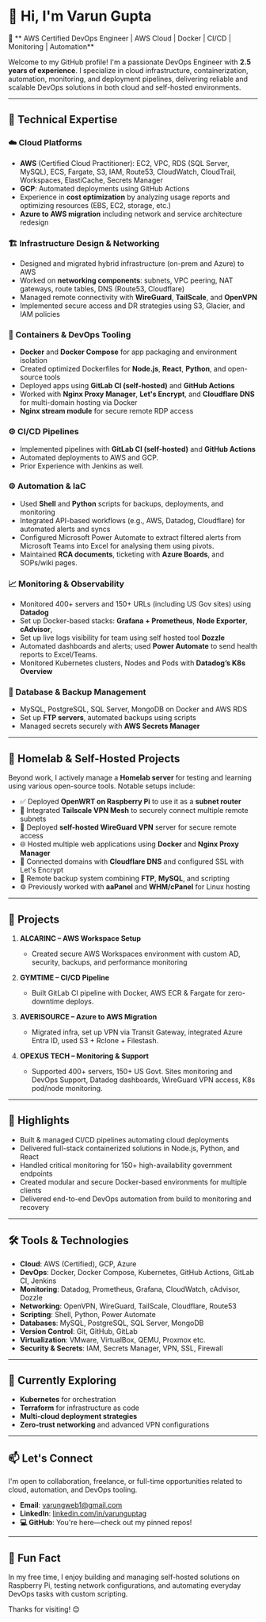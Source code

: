 # 👋 Hi, I'm Varun Gupta

🚀 ** AWS Certified DevOps Engineer | AWS Cloud | Docker | CI/CD | Monitoring | Automation**

Welcome to my GitHub profile! I'm a passionate DevOps Engineer with **2.5 years of experience**. I specialize in cloud infrastructure, containerization, automation, monitoring, and deployment pipelines, delivering reliable and scalable DevOps solutions in both cloud and self-hosted environments.

---

## 🔧 Technical Expertise

### ☁️ Cloud Platforms
- **AWS** (Certified Cloud Practitioner): EC2, VPC, RDS (SQL Server, MySQL), ECS, Fargate, S3, IAM, Route53, CloudWatch, CloudTrail, Workspaces, ElastiCache, Secrets Manager
- **GCP**: Automated deployments using GitHub Actions
- Experience in **cost optimization** by analyzing usage reports and optimizing resources (EBS, EC2, storage, etc.)
- **Azure to AWS migration** including network and service architecture redesign

### 🏗️ Infrastructure Design & Networking
- Designed and migrated hybrid infrastructure (on-prem and Azure) to AWS
- Worked on **networking components**: subnets, VPC peering, NAT gateways, route tables, DNS (Route53, Cloudflare)
- Managed remote connectivity with **WireGuard**, **TailScale**, and **OpenVPN**
- Implemented secure access and DR strategies using S3, Glacier, and IAM policies

### 🐳 Containers & DevOps Tooling
- **Docker** and **Docker Compose** for app packaging and environment isolation
- Created optimized Dockerfiles for **Node.js**, **React**, **Python**, and open-source tools
- Deployed apps using **GitLab CI (self-hosted)** and **GitHub Actions**
- Worked with **Nginx Proxy Manager**, **Let's Encrypt**, and **Cloudflare DNS** for multi-domain hosting via Docker
- **Nginx stream module** for secure remote RDP access

### ⚙️ CI/CD Pipelines
- Implemented pipelines with **GitLab CI (self-hosted)** and **GitHub Actions**
- Automated deployments to AWS and GCP.
- Prior Experience with Jenkins as well.

### ⚙️ Automation & IaC
- Used **Shell** and **Python** scripts for backups, deployments, and monitoring
- Integrated API-based workflows (e.g., AWS, Datadog, Cloudflare) for automated alerts and syncs
- Configured Microsoft Power Automate to extract filtered alerts from Microsoft Teams into Excel for analysing them using pivots.
- Maintained **RCA documents**, ticketing with **Azure Boards**, and SOPs/wiki pages.

### 📈 Monitoring & Observability
- Monitored 400+ servers and 150+ URLs (including US Gov sites) using **Datadog**
- Set up Docker-based stacks: **Grafana + Prometheus**, **Node Exporter**, **cAdvisor**,
- Set up live logs visibility for team using self hosted tool **Dozzle**
- Automated dashboards and alerts; used **Power Automate** to send health reports to Excel/Teams.
- Monitored Kubernetes clusters, Nodes and Pods with **Datadog’s K8s Overview**

### 🧪 Database & Backup Management
- MySQL, PostgreSQL, SQL Server, MongoDB on Docker and AWS RDS
- Set up **FTP servers**, automated backups using scripts
- Managed secrets securely with **AWS Secrets Manager**

---

## 🧪 Homelab & Self-Hosted Projects

Beyond work, I actively manage a **Homelab server** for testing and learning using various open-source tools. Notable setups include:

- ✅ Deployed **OpenWRT on Raspberry Pi** to use it as a **subnet router**
- 🔗 Integrated **Tailscale VPN Mesh** to securely connect multiple remote subnets
- 🔐 Deployed **self-hosted WireGuard VPN** server for secure remote access
- 🌐 Hosted multiple web applications using **Docker** and **Nginx Proxy Manager**
- 📡 Connected domains with **Cloudflare DNS** and configured SSL with Let's Encrypt
- 💾 Remote backup system combining **FTP**, **MySQL**, and scripting
- ⚙️ Previously worked with **aaPanel** and **WHM/cPanel** for Linux hosting

---

## 📌 Projects

1. **ALCARINC – AWS Workspace Setup**
   - Created secure AWS Workspaces environment with custom AD, security, backups, and performance monitoring

2. **GYMTIME – CI/CD Pipeline**
   - Built GitLab CI pipeline with Docker, AWS ECR & Fargate for zero-downtime deploys.

3. **AVERISOURCE – Azure to AWS Migration**
   - Migrated infra, set up VPN via Transit Gateway, integrated Azure Entra ID, used S3 + Rclone + Filestash.

4. **OPEXUS TECH – Monitoring & Support**
   - Supported 400+ servers, 150+ US Govt. Sites monitoring and DevOps Support, Datadog dashboards, WireGuard VPN access, K8s pod/node monitoring.

---

## 📌 Highlights

- Built & managed CI/CD pipelines automating cloud deployments
- Delivered full-stack containerized solutions in Node.js, Python, and React
- Handled critical monitoring for 150+ high-availability government endpoints
- Created modular and secure Docker-based environments for multiple clients
- Delivered end-to-end DevOps automation from build to monitoring and recovery

---

## 🛠️ Tools & Technologies

- **Cloud**: AWS (Certified), GCP, Azure
- **DevOps**: Docker, Docker Compose, Kubernetes, GitHub Actions, GitLab CI, Jenkins
- **Monitoring**: Datadog, Prometheus, Grafana, CloudWatch, cAdvisor, Dozzle
- **Networking**: OpenVPN, WireGuard, TailScale, Cloudflare, Route53
- **Scripting**: Shell, Python, Power Automate
- **Databases**: MySQL, PostgreSQL, SQL Server, MongoDB
- **Version Control**: Git, GitHub, GitLab
- **Virtualization**: VMware, VirtualBox, QEMU, Proxmox etc.
- **Security & Secrets**: IAM, Secrets Manager, VPN, SSL, Firewall

---

## 🧠 Currently Exploring

- **Kubernetes** for orchestration
- **Terraform** for infrastructure as code
- **Multi-cloud deployment strategies**
- **Zero-trust networking** and advanced VPN configurations

---

## 📫 Let's Connect

I'm open to collaboration, freelance, or full-time opportunities related to cloud, automation, and DevOps tooling.

- **Email**: varungweb1@gmail.com
- **LinkedIn**: [linkedin.com/in/varunguptag](https://www.linkedin.com/in/varunguptag/)
- **💻 GitHub**: You're here—check out my pinned repos!

---

## 💬 Fun Fact

In my free time, I enjoy building and managing self-hosted solutions on Raspberry Pi, testing network configurations, and automating everyday DevOps tasks with custom scripting.

Thanks for visiting! 😊

